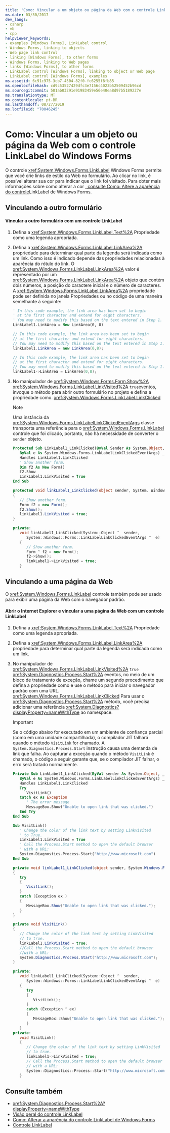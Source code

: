 ```yaml
---
title: 'Como: Vincular a um objeto ou página da Web com o controle LinkLabel do Windows Forms'
ms.date: 03/30/2017
dev_langs:
- csharp
- vb
- cpp
helpviewer_keywords:
- examples [Windows Forms], LinkLabel control
- Windows Forms, linking to objects
- Web page link control
- linking [Windows Forms], to other forms
- Windows Forms, linking to Web pages
- links [Windows Forms], to other forms
- LinkLabel control [Windows Forms], linking to object or Web page
- LinkLabel control [Windows Forms], examples
ms.assetid: 6c91c975-3cb7-4504-82f0-fc6255f8fb85
ms.openlocfilehash: cd9c53527429dfc3e7156c4023b52509452b96cd
ms.sourcegitcommit: 581ab03291e91983459e56e40ea8d97b5189227e
ms.translationtype: MT
ms.contentlocale: pt-BR
ms.lasthandoff: 08/27/2019
ms.locfileid: "70046245"
---
```

# <a name="how-to-link-to-an-object-or-web-page-with-the-windows-forms-linklabel-control"></a>Como: Vincular a um objeto ou página da Web com o controle LinkLabel do Windows Forms

O controle <xref:System.Windows.Forms.LinkLabel> Windows Forms permite que você crie links de estilo da Web no formulário. Ao clicar no link, é possível alterar sua cor para indicar que o link foi visitado. Para obter mais informações sobre como alterar a cor [, consulte Como: Altere a aparência do controle](how-to-change-the-appearance-of-the-windows-forms-linklabel-control.md)LinkLabel de Windows Forms.

## <a name="linking-to-another-form"></a>Vinculando a outro formulário

#### <a name="to-link-to-another-form-with-a-linklabel-control"></a>Vincular a outro formulário com um controle LinkLabel

1. Defina a <xref:System.Windows.Forms.LinkLabel.Text%2A> Propriedade como uma legenda apropriada.

2. Defina a <xref:System.Windows.Forms.LinkLabel.LinkArea%2A> propriedade para determinar qual parte da legenda será indicada como um link. Como isso é indicado depende das propriedades relacionadas à aparência do rótulo do link. O <xref:System.Windows.Forms.LinkLabel.LinkArea%2A> valor é representado por um <xref:System.Windows.Forms.LinkLabel.LinkArea%2A> objeto que contém dois números, a posição do caractere inicial e o número de caracteres. A <xref:System.Windows.Forms.LinkLabel.LinkArea%2A> propriedade pode ser definida no janela Propriedades ou no código de uma maneira semelhante à seguinte:

    ```vb
    ' In this code example, the link area has been set to begin
    ' at the first character and extend for eight characters.
    ' You may need to modify this based on the text entered in Step 1.
    LinkLabel1.LinkArea = New LinkArea(0, 8)
    ```

    ```csharp
    // In this code example, the link area has been set to begin
    // at the first character and extend for eight characters.
    // You may need to modify this based on the text entered in Step 1.
    linkLabel1.LinkArea = new LinkArea(0,8);
    ```

    ```cpp
    // In this code example, the link area has been set to begin
    // at the first character and extend for eight characters.
    // You may need to modify this based on the text entered in Step 1.
    linkLabel1->LinkArea = LinkArea(0,8);
    ```

3. No manipulador de <xref:System.Windows.Forms.Form.Show%2A> <xref:System.Windows.Forms.LinkLabel.LinkVisited%2A> `true`eventos, invoque o método para abrir outro formulário no projeto e defina a propriedade como. <xref:System.Windows.Forms.LinkLabel.LinkClicked>

    > [!NOTE]
    > Uma instância da <xref:System.Windows.Forms.LinkLabelLinkClickedEventArgs> classe transporta uma referência para o <xref:System.Windows.Forms.LinkLabel> controle que foi clicado, portanto, não há necessidade de converter o `sender` objeto.

    ```vb
    Protected Sub LinkLabel1_LinkClicked(ByVal Sender As System.Object, _
       ByVal e As System.Windows.Forms.LinkLabelLinkClickedEventArgs) _
       Handles LinkLabel1.LinkClicked
       ' Show another form.
       Dim f2 As New Form()
       f2.Show
       LinkLabel1.LinkVisited = True
    End Sub
    ```

    ```csharp
    protected void linkLabel1_LinkClicked(object sender, System. Windows.Forms.LinkLabelLinkClickedEventArgs e)
    {
       // Show another form.
       Form f2 = new Form();
       f2.Show();
       linkLabel1.LinkVisited = true;
    }
    ```

    ```cpp
    private:
       void linkLabel1_LinkClicked(System::Object ^  sender,
          System::Windows::Forms::LinkLabelLinkClickedEventArgs ^  e)
       {
          // Show another form.
          Form ^ f2 = new Form();
          f2->Show();
          linkLabel1->LinkVisited = true;
       }
    ```

## <a name="linking-to-a-web-page"></a>Vinculando a uma página da Web

O <xref:System.Windows.Forms.LinkLabel> controle também pode ser usado para exibir uma página da Web com o navegador padrão.

#### <a name="to-start-internet-explorer-and-link-to-a-web-page-with-a-linklabel-control"></a>Abrir o Internet Explorer e vincular a uma página da Web com um controle LinkLabel

1. Defina a <xref:System.Windows.Forms.LinkLabel.Text%2A> Propriedade como uma legenda apropriada.

2. Defina a <xref:System.Windows.Forms.LinkLabel.LinkArea%2A> propriedade para determinar qual parte da legenda será indicada como um link.

3. No manipulador de <xref:System.Windows.Forms.LinkLabel.LinkVisited%2A> `true` <xref:System.Diagnostics.Process.Start%2A> eventos, no meio de um bloco de tratamento de exceção, chame um segundo procedimento que defina a propriedade como e use o método para iniciar o navegador padrão com uma URL. <xref:System.Windows.Forms.LinkLabel.LinkClicked> Para usar o <xref:System.Diagnostics.Process.Start%2A> método, você precisa adicionar uma referência <xref:System.Diagnostics?displayProperty=nameWithType> ao namespace.

    > [!IMPORTANT]
    > Se o código abaixo for executado em um ambiente de confiança parcial (como em uma unidade compartilhada), o compilador JIT falhará quando o método `VisitLink` for chamado. A `System.Diagnostics.Process.Start` instrução causa uma demanda de link que falha. Ao capturar a exceção quando o método `VisitLink` é chamado, o código a seguir garante que, se o compilador JIT falhar, o erro será tratado normalmente.

    ```vb
    Private Sub LinkLabel1_LinkClicked(ByVal sender As System.Object, _
       ByVal e As System.Windows.Forms.LinkLabelLinkClickedEventArgs) _
       Handles LinkLabel1.LinkClicked
       Try
          VisitLink()
       Catch ex As Exception
          ' The error message
          MessageBox.Show("Unable to open link that was clicked.")
       End Try
    End Sub

    Sub VisitLink()
       ' Change the color of the link text by setting LinkVisited
       ' to True.
       LinkLabel1.LinkVisited = True
       ' Call the Process.Start method to open the default browser
       ' with a URL:
       System.Diagnostics.Process.Start("http://www.microsoft.com")
    End Sub
    ```

    ```csharp
    private void linkLabel1_LinkClicked(object sender, System.Windows.Forms.LinkLabelLinkClickedEventArgs e)
    {
       try
       {
          VisitLink();
       }
       catch (Exception ex )
       {
          MessageBox.Show("Unable to open link that was clicked.");
       }
    }

    private void VisitLink()
    {
       // Change the color of the link text by setting LinkVisited
       // to true.
       linkLabel1.LinkVisited = true;
       //Call the Process.Start method to open the default browser
       //with a URL:
       System.Diagnostics.Process.Start("http://www.microsoft.com");
    }
    ```

    ```cpp
    private:
       void linkLabel1_LinkClicked(System::Object ^  sender,
          System::Windows::Forms::LinkLabelLinkClickedEventArgs ^  e)
       {
          try
          {
             VisitLink();
          }
          catch (Exception ^ ex)
          {
             MessageBox::Show("Unable to open link that was clicked.");
          }
       }
    private:
       void VisitLink()
       {
          // Change the color of the link text by setting LinkVisited
          // to true.
          linkLabel1->LinkVisited = true;
          // Call the Process.Start method to open the default browser
          // with a URL:
          System::Diagnostics::Process::Start("http://www.microsoft.com");
       }
    ```

## <a name="see-also"></a>Consulte também

- <xref:System.Diagnostics.Process.Start%2A?displayProperty=nameWithType>
- [Visão geral do controle LinkLabel](linklabel-control-overview-windows-forms.md)
- [Como: Alterar a aparência do controle LinkLabel de Windows Forms](how-to-change-the-appearance-of-the-windows-forms-linklabel-control.md)
- [Controle LinkLabel](linklabel-control-windows-forms.md)
